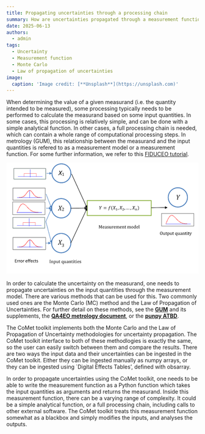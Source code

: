 ```yaml
---
title: Propagating uncertainties through a processing chain
summary: How are uncertainties propagated through a measurement function?
date: 2025-06-13
authors:
  - admin
tags:
  - Uncertainty
  - Measurement function
  - Monte Carlo
  - Law of propagation of uncertainties
image:
  caption: 'Image credit: [**Unsplash**](https://unsplash.com)'
---
```


When determining the value of a given measurand (i.e. the quantity intended to be measured), some processing typically needs to be performed to calculate the measurand based on some input quantities. 
In some cases, this processing is relatively simple, and can be done with a simple analytical function.
In other cases, a full processing chain is needed, which can contain a whole range of computational processing steps.
In metrology (GUM), this relationship between the measurand and the input quantities is refered to as a measurement model or a measurement function. 
For some further information, we refer to this [FIDUCEO tutorial](https://research.reading.ac.uk/fiduceo/archive/tutorials/measurement-function-pt1/#:~:text=Often%2C%20we%20are%20able%20to%20explicitly%20write%20the,X%20i%2C%20via%20the%20functional%20relationship%20f%20f.).

![img.png](img.png)

In order to calculate the uncertainty on the measurand, one needs to propagate uncertainties on the input quantities through the measurement model.
There are various methods that can be used for this. Two commonly used ones are the Monte Carlo (MC) method and the Law of Propagation of Uncertainties. 
For further detail on these methods, see the [**GUM**](https://www.bipm.org/en/committees/jc/jcgm/publications) and its supplements, the [**QA4EO metrology document**](https://qa4eo.org/docs/2_Metrology_Document.pdf), or the [**punpy ATBD**](https://punpy.readthedocs.io/en/latest/content/atbd.html). 

The CoMet toolkit implements both the Monte Carlo and the Law of Propagation of Uncertainty methodologies for uncertainty propagation. The CoMet toolkit interface to both of these methodlogies is exactly the same, so the user can easily switch between them and compare the results. There are two ways the input data and their uncertainties can be ingested in the CoMet toolkit. Either they can be ingested manually as numpy arrays, or they can be ingested using `Digital Effects Tables’, defined with obsarray. 

In order to propagate uncertainties using the CoMet toolkit, one needs to be able to write the measurement function as a Python function which takes the input quantities as arguments and returns the measurand. Inside this measurement function, there can be a varying range of complexity. It could be a simple analytical function, or a full processing chain, including calls to other external software. The CoMet toolkit treats this measurement function somewhat as a blackbox and simply modifies the inputs, and analyses the outputs. 
